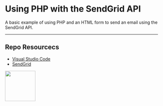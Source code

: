 # Using PHP with the SendGrid API

A basic example of using PHP and an HTML form to send an email using the SendGrid API.

***

## Repo Resourcecs

* [Visual Studio Code](https://code.visualstudio.com/) 
* [SendGrid](https://sendgrid.com/)

<a href="https://codeadam.ca">
<img src="https://codeadam.ca/images/code-block.png" width="100">
</a>
